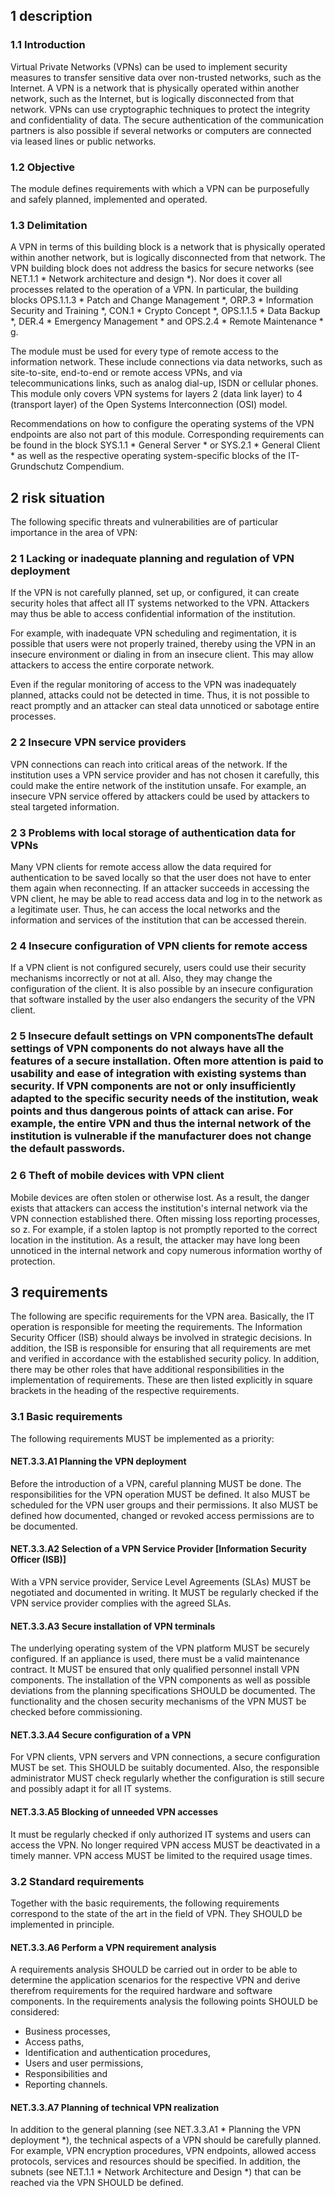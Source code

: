 1 description
--------------

### 1.1 Introduction

Virtual Private Networks (VPNs) can be used to implement security measures to transfer sensitive data over non-trusted networks, such as the Internet. A VPN is a network that is physically operated within another network, such as the Internet, but is logically disconnected from that network. VPNs can use cryptographic techniques to protect the integrity and confidentiality of data. The secure authentication of the communication partners is also possible if several networks or computers are connected via leased lines or public networks.

### 1.2 Objective

The module defines requirements with which a VPN can be purposefully and safely planned, implemented and operated.

### 1.3 Delimitation

A VPN in terms of this building block is a network that is physically operated within another network, but is logically disconnected from that network. The VPN building block does not address the basics for secure networks (see NET.1.1 * Network architecture and design *). Nor does it cover all processes related to the operation of a VPN. In particular, the building blocks OPS.1.1.3 * Patch and Change Management *, ORP.3 * Information Security and Training *, CON.1 * Crypto Concept *, OPS.1.1.5 * Data Backup *, DER.4 * Emergency Management * and OPS.2.4 * Remote Maintenance * g.

The module must be used for every type of remote access to the information network. These include connections via data networks, such as site-to-site, end-to-end or remote access VPNs, and via telecommunications links, such as analog dial-up, ISDN or cellular phones. This module only covers VPN systems for layers 2 (data link layer) to 4 (transport layer) of the Open Systems Interconnection (OSI) model.

Recommendations on how to configure the operating systems of the VPN endpoints are also not part of this module. Corresponding requirements can be found in the block SYS.1.1 * General Server * or SYS.2.1 * General Client * as well as the respective operating system-specific blocks of the IT-Grundschutz Compendium.

2 risk situation
-----------------

The following specific threats and vulnerabilities are of particular importance in the area of ​​VPN:

### 2 1 Lacking or inadequate planning and regulation of VPN deployment

If the VPN is not carefully planned, set up, or configured, it can create security holes that affect all IT systems networked to the VPN. Attackers may thus be able to access confidential information of the institution.

For example, with inadequate VPN scheduling and regimentation, it is possible that users were not properly trained, thereby using the VPN in an insecure environment or dialing in from an insecure client. This may allow attackers to access the entire corporate network.

Even if the regular monitoring of access to the VPN was inadequately planned, attacks could not be detected in time. Thus, it is not possible to react promptly and an attacker can steal data unnoticed or sabotage entire processes.

### 2 2 Insecure VPN service providers

VPN connections can reach into critical areas of the network. If the institution uses a VPN service provider and has not chosen it carefully, this could make the entire network of the institution unsafe. For example, an insecure VPN service offered by attackers could be used by attackers to steal targeted information.

### 2 3 Problems with local storage of authentication data for VPNs

Many VPN clients for remote access allow the data required for authentication to be saved locally so that the user does not have to enter them again when reconnecting. If an attacker succeeds in accessing the VPN client, he may be able to read access data and log in to the network as a legitimate user. Thus, he can access the local networks and the information and services of the institution that can be accessed therein.

### 2 4 Insecure configuration of VPN clients for remote access

If a VPN client is not configured securely, users could use their security mechanisms incorrectly or not at all. Also, they may change the configuration of the client. It is also possible by an insecure configuration that software installed by the user also endangers the security of the VPN client.

### 2 5 Insecure default settings on VPN componentsThe default settings of VPN components do not always have all the features of a secure installation. Often more attention is paid to usability and ease of integration with existing systems than security. If VPN components are not or only insufficiently adapted to the specific security needs of the institution, weak points and thus dangerous points of attack can arise. For example, the entire VPN and thus the internal network of the institution is vulnerable if the manufacturer does not change the default passwords.

### 2 6 Theft of mobile devices with VPN client

Mobile devices are often stolen or otherwise lost. As a result, the danger exists that attackers can access the institution's internal network via the VPN connection established there. Often missing loss reporting processes, so z. For example, if a stolen laptop is not promptly reported to the correct location in the institution. As a result, the attacker may have long been unnoticed in the internal network and copy numerous information worthy of protection.

3 requirements
---------------

The following are specific requirements for the VPN area. Basically, the IT operation is responsible for meeting the requirements. The Information Security Officer (ISB) should always be involved in strategic decisions. In addition, the ISB is responsible for ensuring that all requirements are met and verified in accordance with the established security policy. In addition, there may be other roles that have additional responsibilities in the implementation of requirements. These are then listed explicitly in square brackets in the heading of the respective requirements.

### 3.1 Basic requirements

The following requirements MUST be implemented as a priority:

#### NET.3.3.A1 Planning the VPN deployment

Before the introduction of a VPN, careful planning MUST be done. The responsibilities for the VPN operation MUST be defined. It also MUST be scheduled for the VPN user groups and their permissions. It also MUST be defined how documented, changed or revoked access permissions are to be documented.

#### NET.3.3.A2 Selection of a VPN Service Provider [Information Security Officer (ISB)]

With a VPN service provider, Service Level Agreements (SLAs) MUST be negotiated and documented in writing. It MUST be regularly checked if the VPN service provider complies with the agreed SLAs.

#### NET.3.3.A3 Secure installation of VPN terminals

The underlying operating system of the VPN platform MUST be securely configured. If an appliance is used, there must be a valid maintenance contract. It MUST be ensured that only qualified personnel install VPN components. The installation of the VPN components as well as possible deviations from the planning specifications SHOULD be documented. The functionality and the chosen security mechanisms of the VPN MUST be checked before commissioning.

#### NET.3.3.A4 Secure configuration of a VPN

For VPN clients, VPN servers and VPN connections, a secure configuration MUST be set. This SHOULD be suitably documented. Also, the responsible administrator MUST check regularly whether the configuration is still secure and possibly adapt it for all IT systems.

#### NET.3.3.A5 Blocking of unneeded VPN accesses

It must be regularly checked if only authorized IT systems and users can access the VPN. No longer required VPN access MUST be deactivated in a timely manner. VPN access MUST be limited to the required usage times.

### 3.2 Standard requirements

Together with the basic requirements, the following requirements correspond to the state of the art in the field of VPN. They SHOULD be implemented in principle.

#### NET.3.3.A6 Perform a VPN requirement analysis

A requirements analysis SHOULD be carried out in order to be able to determine the application scenarios for the respective VPN and derive therefrom requirements for the required hardware and software components. In the requirements analysis the following points SHOULD be considered:

* Business processes,
* Access paths,
* Identification and authentication procedures,
* Users and user permissions,
* Responsibilities and
* Reporting channels.
#### NET.3.3.A7 Planning of technical VPN realization

In addition to the general planning (see NET.3.3.A1 * Planning the VPN deployment *), the technical aspects of a VPN should be carefully planned. For example, VPN encryption procedures, VPN endpoints, allowed access protocols, services and resources should be specified. In addition, the subnets (see NET.1.1 * Network Architecture and Design *) that can be reached via the VPN SHOULD be defined.